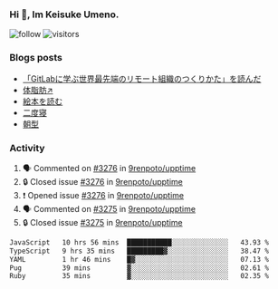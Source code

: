 ### Hi 👋, Im Keisuke Umeno.

<!--
**9renpoto/9renpoto** is a ✨ _special_ ✨ repository because its `README.md` (this file) appears on your GitHub profile.

Here are some ideas to get you started:

- 🔭 I’m currently working on ...
- 🌱 I’m currently learning ...
- 👯 I’m looking to collaborate on ...
- 🤔 I’m looking for help with ...
- 💬 Ask me about ...
- 📫 How to reach me: ...
- 😄 Pronouns: ...
- ⚡ Fun fact: ...
-->

![follow](https://img.shields.io/github/followers/9renpoto?label=Follow&style=social)
![visitors](https://komarev.com/ghpvc/?username=9renpoto&label=Profile%20views&color=0e75b6&style=flat)

### Blogs posts

<!-- BLOG-POST-LIST:START -->
- [「GitLabに学ぶ世界最先端のリモート組織のつくりかた」を読んだ](https://9renpoto.win/entry/2024/09/10/remote_organization)
- [体脂肪↗](https://9renpoto.win/entry/2024/08/12/gaining_fat)
- [絵本を読む](https://9renpoto.win/entry/2024/07/26/picture_book)
- [二度寝](https://9renpoto.win/entry/2024/07/18/going_back_to_sleep)
- [朝型](https://9renpoto.win/entry/2024/05/29/im-an-early)
<!-- BLOG-POST-LIST:END -->

### Activity

<!--START_SECTION:activity-->
1. 🗣 Commented on [#3276](https://github.com/9renpoto/upptime/issues/3276#issuecomment-2372351216) in [9renpoto/upptime](https://github.com/9renpoto/upptime)
2. 🔒 Closed issue [#3276](https://github.com/9renpoto/upptime/issues/3276) in [9renpoto/upptime](https://github.com/9renpoto/upptime)
3. ❗ Opened issue [#3276](https://github.com/9renpoto/upptime/issues/3276) in [9renpoto/upptime](https://github.com/9renpoto/upptime)
4. 🗣 Commented on [#3275](https://github.com/9renpoto/upptime/issues/3275#issuecomment-2372166818) in [9renpoto/upptime](https://github.com/9renpoto/upptime)
5. 🔒 Closed issue [#3275](https://github.com/9renpoto/upptime/issues/3275) in [9renpoto/upptime](https://github.com/9renpoto/upptime)
<!--END_SECTION:activity-->

<!--START_SECTION:waka-->

```txt
JavaScript   10 hrs 56 mins  ███████████░░░░░░░░░░░░░░   43.93 %
TypeScript   9 hrs 35 mins   █████████▓░░░░░░░░░░░░░░░   38.47 %
YAML         1 hr 46 mins    █▓░░░░░░░░░░░░░░░░░░░░░░░   07.13 %
Pug          39 mins         ▓░░░░░░░░░░░░░░░░░░░░░░░░   02.61 %
Ruby         35 mins         ▓░░░░░░░░░░░░░░░░░░░░░░░░   02.35 %
```

<!--END_SECTION:waka-->
